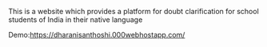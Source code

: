 This is a website which  provides a platform for doubt clarification for school students of India in their native language

Demo:https://dharanisanthoshi.000webhostapp.com/
